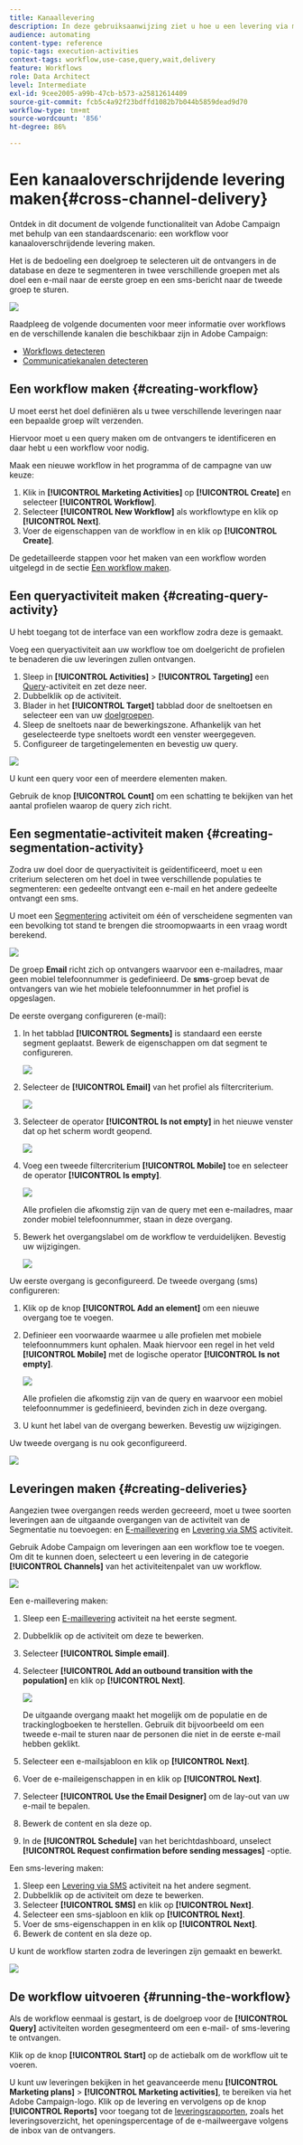 ```yaml
---
title: Kanaallevering
description: In deze gebruiksaanwijzing ziet u hoe u een levering via meerdere kanalen kunt maken
audience: automating
content-type: reference
topic-tags: execution-activities
context-tags: workflow,use-case,query,wait,delivery
feature: Workflows
role: Data Architect
level: Intermediate
exl-id: 9cee2005-a99b-47cb-b573-a25812614409
source-git-commit: fcb5c4a92f23bdffd1082b7b044b5859dead9d70
workflow-type: tm+mt
source-wordcount: '856'
ht-degree: 86%

---
```


# Een kanaaloverschrijdende levering maken{#cross-channel-delivery}

Ontdek in dit document de volgende functionaliteit van Adobe Campaign met behulp van een standaardscenario: een workflow voor kanaaloverschrijdende levering maken.

Het is de bedoeling een doelgroep te selecteren uit de ontvangers in de database en deze te segmenteren in twee verschillende groepen met als doel een e-mail naar de eerste groep en een sms-bericht naar de tweede groep te sturen.

![](assets/wkf_segment_overview.png)

Raadpleeg de volgende documenten voor meer informatie over workflows en de verschillende kanalen die beschikbaar zijn in Adobe Campaign:

* [Workflows detecteren](../../automating/using/get-started-workflows.md)
* [Communicatiekanalen detecteren](../../channels/using/get-started-communication-channels.md)

## Een workflow maken {#creating-workflow}

U moet eerst het doel definiëren als u twee verschillende leveringen naar een bepaalde groep wilt verzenden.

Hiervoor moet u een query maken om de ontvangers te identificeren en daar hebt u een workflow voor nodig.

Maak een nieuwe workflow in het programma of de campagne van uw keuze:

1. Klik in **[!UICONTROL Marketing Activities]** op **[!UICONTROL Create]** en selecteer **[!UICONTROL Workflow]**.
1. Selecteer **[!UICONTROL New Workflow]** als workflowtype en klik op **[!UICONTROL Next]**.
1. Voer de eigenschappen van de workflow in en klik op **[!UICONTROL Create]**.

De gedetailleerde stappen voor het maken van een workflow worden uitgelegd in de sectie [Een workflow maken](../../automating/using/building-a-workflow.md).

## Een queryactiviteit maken {#creating-query-activity}

U hebt toegang tot de interface van een workflow zodra deze is gemaakt.

Voeg een queryactiviteit aan uw workflow toe om doelgericht de profielen te benaderen die uw leveringen zullen ontvangen.

1. Sleep in **[!UICONTROL Activities]** > **[!UICONTROL Targeting]** een [Query](../../automating/using/query.md)-activiteit en zet deze neer.
1. Dubbelklik op de activiteit.
1. Blader in het **[!UICONTROL Target]** tabblad door de sneltoetsen en selecteer een van uw [doelgroepen](../../audiences/using/about-audiences.md).
1. Sleep de sneltoets naar de bewerkingszone. Afhankelijk van het geselecteerde type sneltoets wordt een venster weergegeven.
1. Configureer de targetingelementen en bevestig uw query.

![](assets/wkf_segment_query.png)

U kunt een query voor een of meerdere elementen maken.

Gebruik de knop **[!UICONTROL Count]** om een schatting te bekijken van het aantal profielen waarop de query zich richt.

## Een segmentatie-activiteit maken {#creating-segmentation-activity}

Zodra uw doel door de queryactiviteit is geïdentificeerd, moet u een criterium selecteren om het doel in twee verschillende populaties te segmenteren: een gedeelte ontvangt een e-mail en het andere gedeelte ontvangt een sms.

U moet een [Segmentering](../../automating/using/segmentation.md) activiteit om één of verscheidene segmenten van een bevolking tot stand te brengen die stroomopwaarts in een vraag wordt berekend.

![](assets/wkf_segment_activity.png)

De groep **Email** richt zich op ontvangers waarvoor een e-mailadres, maar geen mobiel telefoonnummer is gedefinieerd. De **sms**-groep bevat de ontvangers van wie het mobiele telefoonnummer in het profiel is opgeslagen.

De eerste overgang configureren (e-mail):

1. In het tabblad **[!UICONTROL Segments]** is standaard een eerste segment geplaatst. Bewerk de eigenschappen om dat segment te configureren.

   ![](assets/wkf_segment_properties.png)

1. Selecteer de **[!UICONTROL Email]** van het profiel als filtercriterium.

   ![](assets/wkf_segment_email.png)

1. Selecteer de operator **[!UICONTROL Is not empty]** in het nieuwe venster dat op het scherm wordt geopend.

   ![](assets/wkf_segment_email_not_empty.png)

1. Voeg een tweede filtercriterium **[!UICONTROL Mobile]** toe en selecteer de operator **[!UICONTROL Is empty]**.

   ![](assets/wkf_segment_mobile_empty.png)

   Alle profielen die afkomstig zijn van de query met een e-mailadres, maar zonder mobiel telefoonnummer, staan in deze overgang.

1. Bewerk het overgangslabel om de workflow te verduidelijken. Bevestig uw wijzigingen.

   ![](assets/wkf_segment_transition_label.png)

Uw eerste overgang is geconfigureerd. De tweede overgang (sms) configureren:

1. Klik op de knop **[!UICONTROL Add an element]** om een nieuwe overgang toe te voegen.
1. Definieer een voorwaarde waarmee u alle profielen met mobiele telefoonnummers kunt ophalen. Maak hiervoor een regel in het veld **[!UICONTROL Mobile]** met de logische operator **[!UICONTROL Is not empty]**.

   ![](assets/wkf_segment_mobile_not_empty.png)

   Alle profielen die afkomstig zijn van de query en waarvoor een mobiel telefoonnummer is gedefinieerd, bevinden zich in deze overgang.

1. U kunt het label van de overgang bewerken. Bevestig uw wijzigingen.

Uw tweede overgang is nu ook geconfigureerd.

![](assets/wkf_segment_transitions.png)

## Leveringen maken {#creating-deliveries}

Aangezien twee overgangen reeds werden gecreeerd, moet u twee soorten leveringen aan de uitgaande overgangen van de activiteit van de Segmentatie nu toevoegen: en [E-maillevering](../../automating/using/email-delivery.md) en [Levering via SMS](../../automating/using/sms-delivery.md) activiteit.

Gebruik Adobe Campaign om leveringen aan een workflow toe te voegen. Om dit te kunnen doen, selecteert u een levering in de categorie **[!UICONTROL Channels]** van het activiteitenpalet van uw workflow.

![](assets/wkf_segment_deliveries1.png)

Een e-maillevering maken:

1. Sleep een [E-maillevering](../../automating/using/email-delivery.md) activiteit na het eerste segment.
1. Dubbelklik op de activiteit om deze te bewerken.
1. Selecteer **[!UICONTROL Simple email]**.
1. Selecteer **[!UICONTROL Add an outbound transition with the population]** en klik op **[!UICONTROL Next]**.

   ![](assets/wkf_segment_deliveries2.png)

   De uitgaande overgang maakt het mogelijk om de populatie en de trackinglogboeken te herstellen. Gebruik dit bijvoorbeeld om een tweede e-mail te sturen naar de personen die niet in de eerste e-mail hebben geklikt.

1. Selecteer een e-mailsjabloon en klik op **[!UICONTROL Next]**.
1. Voer de e-maileigenschappen in en klik op **[!UICONTROL Next]**.
1. Selecteer **[!UICONTROL Use the Email Designer]** om de lay-out van uw e-mail te bepalen.
1. Bewerk de content en sla deze op.
1. In de **[!UICONTROL Schedule]** van het berichtdashboard, unselect **[!UICONTROL Request confirmation before sending messages]** -optie.

Een sms-levering maken:

1. Sleep een [Levering via SMS](../../automating/using/sms-delivery.md) activiteit na het andere segment.
1. Dubbelklik op de activiteit om deze te bewerken.
1. Selecteer **[!UICONTROL SMS]** en klik op **[!UICONTROL Next]**.
1. Selecteer een sms-sjabloon en klik op **[!UICONTROL Next]**.
1. Voer de sms-eigenschappen in en klik op **[!UICONTROL Next]**.
1. Bewerk de content en sla deze op.

U kunt de workflow starten zodra de leveringen zijn gemaakt en bewerkt.

![](assets/wkf_segment_deliveries.png)

## De workflow uitvoeren {#running-the-workflow}

Als de workflow eenmaal is gestart, is de doelgroep voor de **[!UICONTROL Query]** activiteiten worden gesegmenteerd om een e-mail- of sms-levering te ontvangen.

Klik op de knop **[!UICONTROL Start]** op de actiebalk om de workflow uit te voeren.

U kunt uw leveringen bekijken in het geavanceerde menu **[!UICONTROL Marketing plans]** > **[!UICONTROL Marketing activities]**, te bereiken via het Adobe Campaign-logo. Klik op de levering en vervolgens op de knop **[!UICONTROL Reports]** voor toegang tot de [leveringsrapporten](../../reporting/using/about-dynamic-reports.md#accessing-dynamic-reports), zoals het leveringsoverzicht, het openingspercentage of de e-mailweergave volgens de inbox van de ontvangers.
